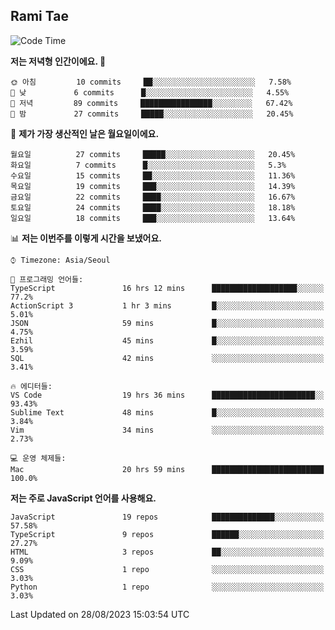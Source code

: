 ## Rami Tae

<!--START_SECTION:waka-->
![Code Time](http://img.shields.io/badge/Code%20Time-947%20hrs%2018%20mins-blue)

**저는 저녁형 인간이에요. 🦉** 

```text
🌞 아침         10 commits     ██░░░░░░░░░░░░░░░░░░░░░░░   7.58% 
🌆 낮　         6 commits      █░░░░░░░░░░░░░░░░░░░░░░░░   4.55% 
🌃 저녁         89 commits     ████████████████░░░░░░░░░   67.42% 
🌙 밤　         27 commits     █████░░░░░░░░░░░░░░░░░░░░   20.45%

```
📅 **제가 가장 생산적인 날은 월요일이에요.** 

```text
월요일          27 commits     █████░░░░░░░░░░░░░░░░░░░░   20.45% 
화요일          7 commits      █░░░░░░░░░░░░░░░░░░░░░░░░   5.3% 
수요일          15 commits     ██░░░░░░░░░░░░░░░░░░░░░░░   11.36% 
목요일          19 commits     ███░░░░░░░░░░░░░░░░░░░░░░   14.39% 
금요일          22 commits     ████░░░░░░░░░░░░░░░░░░░░░   16.67% 
토요일          24 commits     ████░░░░░░░░░░░░░░░░░░░░░   18.18% 
일요일          18 commits     ███░░░░░░░░░░░░░░░░░░░░░░   13.64%

```


📊 **저는 이번주를 이렇게 시간을 보냈어요.** 

```text
⌚︎ Timezone: Asia/Seoul

💬 프로그래밍 언어들: 
TypeScript               16 hrs 12 mins      ███████████████████░░░░░░   77.2% 
ActionScript 3           1 hr 3 mins         █░░░░░░░░░░░░░░░░░░░░░░░░   5.01% 
JSON                     59 mins             █░░░░░░░░░░░░░░░░░░░░░░░░   4.75% 
Ezhil                    45 mins             █░░░░░░░░░░░░░░░░░░░░░░░░   3.59% 
SQL                      42 mins             ░░░░░░░░░░░░░░░░░░░░░░░░░   3.41%

🔥 에디터들: 
VS Code                  19 hrs 36 mins      ███████████████████████░░   93.43% 
Sublime Text             48 mins             █░░░░░░░░░░░░░░░░░░░░░░░░   3.84% 
Vim                      34 mins             ░░░░░░░░░░░░░░░░░░░░░░░░░   2.73%

💻 운영 체제들: 
Mac                      20 hrs 59 mins      █████████████████████████   100.0%

```

**저는 주로 JavaScript 언어를 사용해요.** 

```text
JavaScript               19 repos            ██████████████░░░░░░░░░░░   57.58% 
TypeScript               9 repos             ██████░░░░░░░░░░░░░░░░░░░   27.27% 
HTML                     3 repos             ██░░░░░░░░░░░░░░░░░░░░░░░   9.09% 
CSS                      1 repo              ░░░░░░░░░░░░░░░░░░░░░░░░░   3.03% 
Python                   1 repo              ░░░░░░░░░░░░░░░░░░░░░░░░░   3.03%

```



 Last Updated on 28/08/2023 15:03:54 UTC
<!--END_SECTION:waka-->

